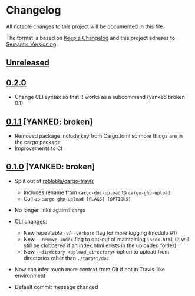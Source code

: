 # Changelog
All notable changes to this project will be documented in this file.

The format is based on [Keep a Changelog](http://keepachangelog.com/en/1.0.0/)
and this project adheres to [Semantic Versioning](http://semver.org/spec/v2.0.0.html).

## [Unreleased]

## [0.2.0]

- Change CLI syntax so that it works as a subcommand (yanked broken 0.1)

## [0.1.1] [YANKED: broken]

- Removed package.include key from Cargo.toml so more things are in the cargo package
- Improvements to CI

## [0.1.0] [YANKED: broken]

- Split out of [roblabla/cargo-travis](https://github.com/roblabla/cargo-travis)
  - Includes rename from `cargo-doc-upload` to `cargo-ghp-upload`
  - Call as `cargo ghp-upload [FLAGS] [OPTIONS]`
- No longer links against `cargo`
- CLI changes:
  - New repeatable `-v`/`--verbose` flag for more logging (modulo #1)
  - New `--remove-index` flag to opt-out of maintaining `index.html`
    (It will still be clobbered if an index.html exists in the uploaded folder)
  - New `--directory <upload_directory>` option to upload from directories other than `./target/doc`
- Now can infer much more context from Git if not in Travis-like environment
- Default commit message changed

  [Unreleased]: https://github.com/crate-ci/cargo-ghp-upload/compare/0.2.0...master
  [0.2.0]: https://github.com/crate-ci/cargo-ghp-upload/compare/0.1.1...0.2.0
  [0.1.1]: https://github.com/crate-ci/cargo-ghp-upload/compare/0.1.0...0.1.1
  [0.1.0]: https://github.com/crate-ci/cargo-ghp-upload/tree/0.1.0
